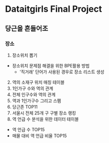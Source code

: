 # Dataitgirls Final Project
## 당근을 흔들어조
### 장소

1. 장소위치 뽑기
  * 장소위치 문제점 해결을 위한 BPE활용 방법
    * '직거래' 단어가 사용된 경우로 장소 리스트 생성
2. 역의 소재구 위치 매칭 테이블
3. 1인가구 수와 역의 관계
4. 전체 인구수와 역의 관계
5. 역과 1인가구수 그리고 스팸
6. 당근존 TOP11
7. 서울시 전체 25개 구 구별 장소 랭킹
8. 역 언급 수 분석을 위한 데이터 테이블
  * 역 언급 수 TOP15
  * 매물 대비 역 언급 비율 TOP15

